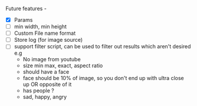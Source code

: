 Future features -

- [x] Params
- [ ] min width, min height
- [ ] Custom File name format
- [ ] Store log (for image source)
- [ ] support filter script, can be used to filter out results which aren't desired e.g 
  - No image from youtube
  - size min max, exact, aspect ratio
  - should have a face
  - face should be 10% of image, so you don't end up with ultra close up OR opposite of it
  - has people ?
  - sad, happy, angry
